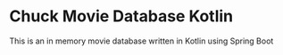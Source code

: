 # Chuck Movie Database Kotlin
This is an in memory movie database written in Kotlin using Spring Boot
